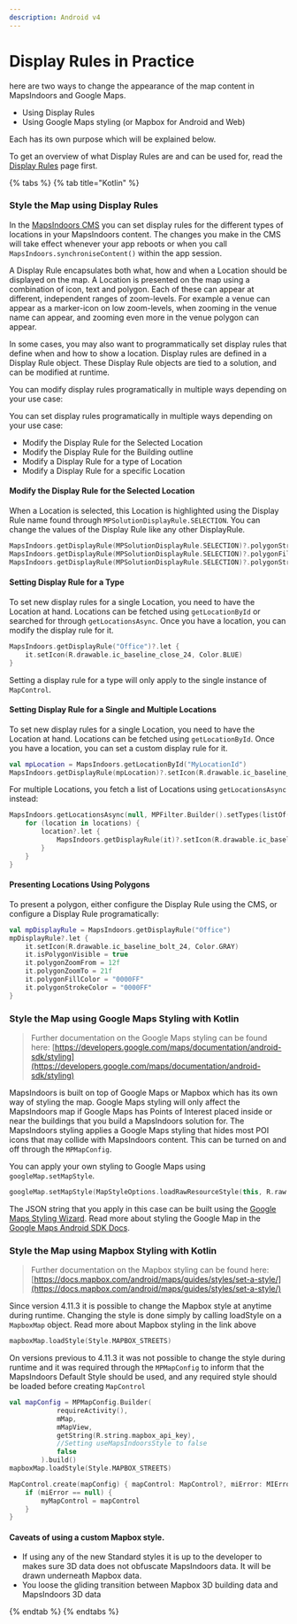 ```yaml
---
description: Android v4
---
```


# Display Rules in Practice

here are two ways to change the appearance of the map content in MapsIndoors and Google Maps.

* Using Display Rules
* Using Google Maps styling (or Mapbox for Android and Web)

Each has its own purpose which will be explained below.

To get an overview of what Display Rules are and can be used for, read the [Display Rules](../../products/cms/display-rules.md) page first.



{% tabs %}
{% tab title="Kotlin" %}
### Style the Map using Display Rules[​](https://docs.mapsindoors.com/display-rules-in-practice#style-the-map-using-display-rules-with-kotlin) <a href="#style-the-map-using-display-rules-with-kotlin" id="style-the-map-using-display-rules-with-kotlin"></a>

In the [MapsIndoors CMS](https://cms.mapsindoors.com/types) you can set display rules for the different types of locations in your MapsIndoors content. The changes you make in the CMS will take effect whenever your app reboots or when you call `MapsIndoors.synchroniseContent()` within the app session.

A Display Rule encapsulates both what, how and when a Location should be displayed on the map. A Location is presented on the map using a combination of icon, text and polygon. Each of these can appear at different, independent ranges of zoom-levels. For example a venue can appear as a marker-icon on low zoom-levels, when zooming in the venue name can appear, and zooming even more in the venue polygon can appear.

In some cases, you may also want to programmatically set display rules that define when and how to show a location. Display rules are defined in a Display Rule object. These Display Rule objects are tied to a solution, and can be modified at runtime.

You can modify display rules programatically in multiple ways depending on your use case:

You can set display rules programatically in multiple ways depending on your use case:

* Modify the Display Rule for the Selected Location
* Modify the Display Rule for the Building outline
* Modify a Display Rule for a type of Location
* Modify a Display Rule for a specific Location

#### Modify the Display Rule for the Selected Location[​](https://docs.mapsindoors.com/display-rules-in-practice#modify-the-display-rule-for-the-selected-location-1) <a href="#modify-the-display-rule-for-the-selected-location-1" id="modify-the-display-rule-for-the-selected-location-1"></a>

When a Location is selected, this Location is highlighted using the Display Rule name found through `MPSolutionDisplayRule.SELECTION`. You can change the values of the Display Rule like any other DisplayRule.

```kotlin
MapsIndoors.getDisplayRule(MPSolutionDisplayRule.SELECTION)?.polygonStrokeColor = blue
MapsIndoors.getDisplayRule(MPSolutionDisplayRule.SELECTION)?.polygonFillColor = green
MapsIndoors.getDisplayRule(MPSolutionDisplayRule.SELECTION)?.polygonStrokeWidth = 8f
```

#### Setting Display Rule for a Type[​](https://docs.mapsindoors.com/display-rules-in-practice#setting-display-rule-for-a-type-1) <a href="#setting-display-rule-for-a-type-1" id="setting-display-rule-for-a-type-1"></a>

To set new display rules for a single Location, you need to have the Location at hand. Locations can be fetched using `getLocationById` or searched for through `getLocationsAsync`. Once you have a location, you can modify the display rule for it.

```kotlin
MapsIndoors.getDisplayRule("Office")?.let {
    it.setIcon(R.drawable.ic_baseline_close_24, Color.BLUE)
}
```

Setting a display rule for a type will only apply to the single instance of `MapControl`.

#### Setting Display Rule for a Single and Multiple Locations[​](https://docs.mapsindoors.com/display-rules-in-practice#setting-display-rule-for-a-single-and-multiple-locations-1) <a href="#setting-display-rule-for-a-single-and-multiple-locations-1" id="setting-display-rule-for-a-single-and-multiple-locations-1"></a>

To set new display rules for a single Location, you need to have the Location at hand. Locations can be fetched using `getLocationById`. Once you have a location, you can set a custom display rule for it.

```kotlin
val mpLocation = MapsIndoors.getLocationById("MyLocationId")
MapsIndoors.getDisplayRule(mpLocation)?.setIcon(R.drawable.ic_baseline_air_24, Color.GRAY);
```

For multiple Locations, you fetch a list of Locations using `getLocationsAsync` instead:

```kotlin
MapsIndoors.getLocationsAsync(null, MPFilter.Builder().setTypes(listOf("Meetingroom")).build()) { locations, _ ->
    for (location in locations) {
        location?.let {
            MapsIndoors.getDisplayRule(it)?.setIcon(R.drawable.ic_baseline_air_24, Color.GRAY)
        }
    }
}
```

#### Presenting Locations Using Polygons[​](https://docs.mapsindoors.com/display-rules-in-practice#presenting-locations-using-polygons-1) <a href="#presenting-locations-using-polygons-1" id="presenting-locations-using-polygons-1"></a>

To present a polygon, either configure the Display Rule using the CMS, or configure a Display Rule programatically:

```kotlin
val mpDisplayRule = MapsIndoors.getDisplayRule("Office")
mpDisplayRule?.let {
    it.setIcon(R.drawable.ic_baseline_bolt_24, Color.GRAY)
    it.isPolygonVisible = true
    it.polygonZoomFrom = 12f
    it.polygonZoomTo = 21f
    it.polygonFillColor = "0000FF"
    it.polygonStrokeColor = "0000FF"
}
```

### Style the Map using Google Maps Styling with Kotlin[​](https://docs.mapsindoors.com/display-rules-in-practice#style-the-map-using-google-maps-styling-with-kotlin) <a href="#style-the-map-using-google-maps-styling-with-kotlin" id="style-the-map-using-google-maps-styling-with-kotlin"></a>

> Further documentation on the Google Maps styling can be found here: [https://developers.google.com/maps/documentation/android-sdk/styling](https://developers.google.com/maps/documentation/android-sdk/styling)

MapsIndoors is built on top of Google Maps or Mapbox which has its own way of styling the map. Google Maps styling will only affect the MapsIndoors map if Google Maps has Points of Interest placed inside or near the buildings that you build a MapsIndoors solution for. The MapsIndoors styling applies a Google Maps styling that hides most POI icons that may collide with MapsIndoors content. This can be turned on and off through the `MPMapConfig`.

You can apply your own styling to Google Maps using `googleMap.setMapStyle`.

```kotlin
googleMap.setMapStyle(MapStyleOptions.loadRawResourceStyle(this, R.raw.style_json))
```

The JSON string that you apply in this case can be built using the [Google Maps Styling Wizard](https://mapstyle.withgoogle.com/). Read more about styling the Google Map in the [Google Maps Android SDK Docs](https://developers.google.com/maps/documentation/android-sdk/styling).

### Style the Map using Mapbox Styling with Kotlin[​](https://docs.mapsindoors.com/display-rules-in-practice#style-the-map-using-mapbox-styling-with-kotlin) <a href="#style-the-map-using-mapbox-styling-with-kotlin" id="style-the-map-using-mapbox-styling-with-kotlin"></a>

> Further documentation on the Mapbox styling can be found here: [https://docs.mapbox.com/android/maps/guides/styles/set-a-style/](https://docs.mapbox.com/android/maps/guides/styles/set-a-style/)

Since version 4.11.3 it is possible to change the Mapbox style at anytime during runtime. Changing the style is done simply by calling loadStyle on a `MapboxMap` object. Read more about Mapbox styling in the link above

```kotlin
mapboxMap.loadStyle(Style.MAPBOX_STREETS)
```

On versions previous to 4.11.3 it was not possible to change the style during runtime and it was required through the `MPMapConfig` to inform that the MapsIndoors Default Style should be used, and any required style should be loaded before creating `MapControl`

```kotlin
val mapConfig = MPMapConfig.Builder(
            requireActivity(),
            mMap,
            mMapView,
            getString(R.string.mapbox_api_key),
            //Setting useMapsIndoorsStyle to false
            false
        ).build()
mapboxMap.loadStyle(Style.MAPBOX_STREETS)

MapControl.create(mapConfig) { mapControl: MapControl?, miError: MIError? ->
    if (miError == null) {
        myMapControl = mapControl
    }
}
```

#### Caveats of using a custom Mapbox style.

* If using any of the new Standard styles it is up to the developer to makes sure 3D data does not obfuscate MapsIndoors data. It will be drawn underneath Mapbox data.
* You loose the gliding transition between Mapbox 3D building data and MapsIndoors 3D data

{% endtab %}
{% endtabs %}
